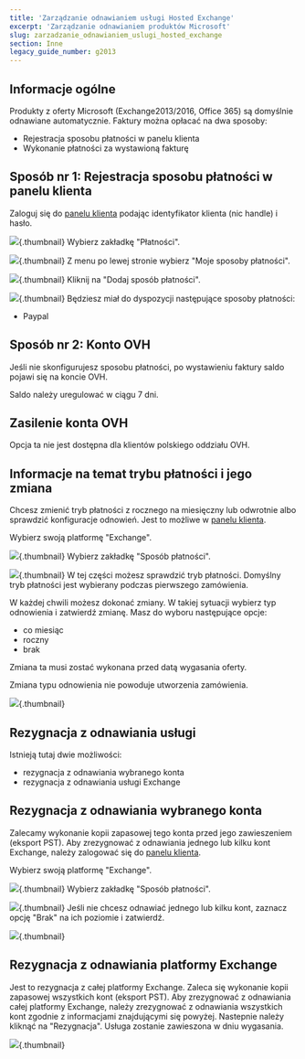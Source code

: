 ```yaml
---
title: 'Zarządzanie odnawianiem usługi Hosted Exchange'
excerpt: 'Zarządzanie odnawianiem produktów Microsoft'
slug: zarzadzanie_odnawianiem_uslugi_hosted_exchange
section: Inne
legacy_guide_number: g2013
---
```


## Informacje ogólne
Produkty z oferty Microsoft (Exchange2013/2016, Office 365) są domyślnie odnawiane automatycznie. Faktury można opłacać na dwa sposoby:

- Rejestracja sposobu płatności w panelu klienta
- Wykonanie płatności za wystawioną fakturę




## Sposób nr 1: Rejestracja sposobu płatności w panelu klienta
Zaloguj się do [panelu klienta](https://www.ovh.com/manager/web) podając identyfikator klienta (nic handle) i hasło.

![](images/img_3383.jpg){.thumbnail}
Wybierz zakładkę "Płatności".

![](images/img_3386.jpg){.thumbnail}
Z menu po lewej stronie wybierz "Moje sposoby płatności".

![](images/img_3384.jpg){.thumbnail}
Kliknij na "Dodaj sposób płatności".

![](images/img_3385.jpg){.thumbnail}
Będziesz miał do dyspozycji następujące sposoby płatności:


- Paypal




## Sposób nr 2: Konto OVH
Jeśli nie skonfigurujesz sposobu płatności, po wystawieniu faktury saldo pojawi się na koncie OVH. 

Saldo należy uregulować w ciągu 7 dni.


## Zasilenie konta OVH
Opcja ta nie jest dostępna dla klientów polskiego oddziału OVH.


## Informacje na temat trybu płatności i jego zmiana
Chcesz zmienić tryb płatności z rocznego na miesięczny lub odwrotnie albo sprawdzić konfiguracje odnowień. Jest to możliwe w [panelu klienta](https://www.ovh.com/manager/web).

Wybierz swoją platformę "Exchange".

![](images/img_3392.jpg){.thumbnail}
Wybierz zakładkę "Sposób płatności".

![](images/img_3402.jpg){.thumbnail}
W tej części możesz sprawdzić tryb płatności. Domyślny tryb płatności jest wybierany podczas pierwszego zamówienia. 

W każdej chwili możesz dokonać zmiany. W takiej sytuacji wybierz typ odnowienia i zatwierdź zmianę. Masz do wyboru następujące opcje:


- co miesiąc
- roczny
- brak


Zmiana ta musi zostać wykonana przed datą wygasania oferty. 

Zmiana typu odnowienia nie powoduje utworzenia zamówienia.

![](images/img_3397.jpg){.thumbnail}


## Rezygnacja z odnawiania usługi
Istnieją tutaj dwie możliwości:


- rezygnacja z odnawiania wybranego konta
- rezygnacja z odnawiania usługi Exchange



## Rezygnacja z odnawiania wybranego konta

Zalecamy wykonanie kopii zapasowej tego konta przed jego zawieszeniem (eksport PST).
Aby zrezygnować z odnawiania jednego lub kilku kont Exchange, należy zalogować się do [panelu klienta](https://www.ovh.com/manager/web).

Wybierz swoją platformę "Exchange".

![](images/img_3392.jpg){.thumbnail}
Wybierz zakładkę "Sposób płatności".

![](images/img_3402.jpg){.thumbnail}
Jeśli nie chcesz odnawiać jednego lub kilku kont, zaznacz opcję "Brak" na ich poziomie i zatwierdź.

![](images/img_3394.jpg){.thumbnail}

## Rezygnacja z odnawiania platformy Exchange

Jest to rezygnacja z całej platformy Exchange. Zaleca się wykonanie kopii zapasowej wszystkich kont (eksport PST).
Aby zrezygnować z odnawiania całej platformy Exchange, należy zrezygnować z odnawiania wszystkich kont zgodnie z informacjami znajdującymi się powyżej. Nastepnie należy kliknąć na "Rezygnacja". Usługa zostanie zawieszona w dniu wygasania.

![](images/img_3403.jpg){.thumbnail}

